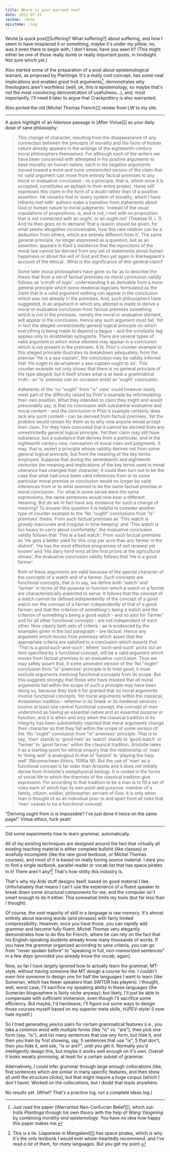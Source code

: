 ```yaml
---
title: Where is your warrant now?
date: 2012-07-31
techne: :done
episteme: :log
---
```


Wrote [a quick post][Suffering? What suffering?] about suffering, and how I seem to have misplaced it or something, maybe it's under my pillow, no, was it even there to begin with, I don't know, have you seen it? (This might either be one of those really dumb or really important posts, in hindsight. Not sure which yet.)

Also started some of the preparation of a post about epistemological warrant, as proposed by Plantinga. It's a really cool concept, has some neat implications and enables *great* troll arguments[^troll], demonstrates why theologians aren't worthless (well, ok, this *is* epistemology, so maybe that's not the most convincing demonstration of usefulness...), and, most importantly, I'll need it later to argue that Crackpottery is also warranted.

Also ported the old [Michel Thomas French][] review from LW to my site.

[^troll]:
    Just read the paper [Warranted Neo-Confucian Belief][], which out-trolls *Plantinga* through *his own theory* with the help of *Wang Yangming* by combining *morality and epistemology*. You have no idea how happy this paper makes me.

---

A quick highlight of an *hilarious* passage in [After Virtue][] as your daily dose of sane philosophy:

> This change of character, resulting from the disappearance of any connection between the precepts of morality and the facts of human nature already appears in the writings of the eighteenth-century moral philosophers themselves. For although each of the writers we have been concerned with attempted in his positive arguments to base morality on human nature, each in his negative arguments moved toward a more and more unrestricted version of the claim that no valid argument can move from entirely factual premises to any moral or evaluative conclusion - to a principle, that is, which once it is accepted, constitutes an epitaph to their entire project. Hume still expresses this claim in the form of a doubt rather than of a positive assertion. He remarks that in 'every system of morality, which I have hitherto met with' authors make a transition from statements about God or human nature to moral judgments: 'instead of the usual copulations of propositions, *is*, and *is not*, I met with no proposition that is not connected with an *ought*, or an *ought not*' (Treatise III. i. 1). And he then goes on to demand 'that a reason should be given, for what seems altogether inconceivable, how this new relation can be a deduction from others, which are entirely different from it', The same general principle, no longer expressed as a question, but as an assertion, appears in Kant's insistence that the injunctions of the moral law cannot be derived from any set of statements about human happiness or about the will of God and then yet again in Kierkegaard's account of the ethical . What is the significance of this general claim?
>
> Some later moral philosophers have gone so far as to describe the thesis that from a set of factual premises no moral conclusion validly follows as 'a truth of logic'. understanding it as derivable from a more general principle which some medieval logicians formulated as the claim that in a valid argument nothing can appear in the conclusion which was not already in the premises. And, such philosophers have suggested, in an argument in which any attempt is made to derive a moral or evaluative conclusion from factual premises something which is not in the premises, namely the moral or evaluative element, will appear in the conclusion. Hence any such argument must fail. Yet in fact the alleged unrestrictedly general logical principle on which everything is being made to depend is bogus - and the scholastic tag applies only to Aristotelian syllogisms. There *are* several types of valid argument in which some element may appear in a conclusion which is not present in the premises. A.N. Prior's counter-example to this alleged principle illustrates its breakdown adequately; from the premise 'He is a sea-captain', the conclusion may be validly inferred that 'He ought to do whatever a sea-captain ought to do'. This counter-example not only shows that there is no general principle of the type alleged; but it itself shows what is at least a grammatical truth - an 'is' premise *can* on occasion entail an 'ought' conclusion.
>
> Adherents of the 'no "ought" from "is" view' could however easily meet part of the difficulty raised by Prior's example by reformulating their own position. What they intended to claim they might and would presumably say, is that no conclusion with substantial evaluative and moral content - and the conclusion in Prior's example certainly does lack any such content - can be derived from factual premises. Yet the problem would remain for them as to why now anyone would accept their claim. For they have conceded that it cannot be derived from any unrestrictedly general logical principle. Yet their claim may still have substance, but a substance that derives from a particular, and in the eighteenth century new, conception of moral rules and judgments. It may, that is, assert a principle whose validity derives not from some general logical principle, but from the meaning of the key terms employed. Suppose that during the seventeenth and eighteenth centuries the meaning and implications of the key terms used in moral utterance had changed their character; it could then turn out to be the case that what had once been valid inferences from or to some particular moral premise or conclusion would no longer be valid inferences from or to what *seemed* to be the same factual premise or moral conclusion . For what in some sense were the same expressions, the same sentences would now bear a different meaning. But do we in fact have any evidence for such a change of meaning? To answer this question it is helpful to consider another type of counter-example to the 'No "ought" conclusions from "is" premises' thesis. From such factual premises as 'This watch is grossly inaccurate and irregular in time-keeping' and 'This watch is too heavy to carry about comfortably', the evaluative conclusion validly follows that 'This is a bad watch'. From such factual premises as 'He gets a better yield for this crop per acre than any farmer in the district', 'He has the most effective programme of soil renewal yet known' and 'His dairy herd wins all the first prizes at the agricultural shows', the evaluative conclusion validly follows that 'He is a good farmer'.
>
> Both of these arguments are valid because of the special character of the concepts of a watch and of a farmer. Such concepts are functional concepts; that is to say, we define both 'watch' and 'farmer' in terms of the purpose or function which a watch or a farmer are characteristically expected to serve. It follows that the concept of a watch cannot be defined independently of the concept of a good watch nor the concept of a farmer independently of that of a good farmer; and that the criterion of something's being a watch and the criterion of something's being a good watch - and so also for 'farmer' and for all other functional concepts - are not independent of each other. Now clearly both sets of criteria - as is evidenced by the examples given in the last paragraph - are factual. Hence any argument which moves from premises which assen that the appropriate criteria are satisfied to a conclusion which asserts that 'That is a good such-and-such', where 'such-and-such' picks out an item specified by a functional concept, will be a valid argument which moves from factual premises to an evaluative conclusion. Thus we may safely assert that, if some amended version of the 'No "ought" conclusion from "is" premises' principle is to hold good, it must exclude arguments involving functional concepts from its scope. But this suggests strongly that those who have insisted that *all* moral arguments fall within the scope of such a principle may have been doing so, because they took it for granted that *no* moral arguments involve functional concepts. Yet moral arguments within the classical, Aristotelian tradition - whether in its Greek or its medieval versions - involve at least one central functional concept, the concept of *man* understood as having an essential nature and an essential purpose or function; and it is when and only when the classical tradition in its integrity has been substantially rejected that moral arguments change their character so that they fall within the scope of some version of the 'No "ought" conclusion from "is" premises' principle. That is to say, 'man' stands to 'good man' as 'watch' stands to 'good watch' or 'farmer' to 'good farmer' within the classical tradition. Aristotle takes it as a starting-point for ethical enquiry that the relationship of 'man' to 'living well' is analogous to that of 'harpist' to 'playing the harp well' (Nicomachean Ethics, 1095a 16). But the use of 'man' as a functional concept is far older than Aristotle and it does not initially derive from Aristotle's metaphysical biology. It is rooted in the forms of social life to which the theorists of the classical tradition give expression. For according to that tradition to be a man is to fill a set of roles each of which has its own point and purpose: member of a family, citizen, soldier, philosopher, servant of God. It is only when man is thought of as an individual prior to and apart from all roles that 'man' ceases to be a functional concept.

"Deriving *ought* from *is* is impossible? I've just done it twice on the same page!" Virtue ethics, fuck yeah!

---

Did some experiments how to learn grammar, automatically.

All of my existing techniques are designed around the fact that virtually all existing teaching material is either complete bullshit (like classes) or woefully incomplete (like the rare good textbook, or Michel Thomas courses), and most of it is based on really boring source material. I dare you to find a single textbook, parallel reader or vocab list that has space pirates in it! There aren't any![^any] That's how shitty this industry is.

[^any]: This is a lie. [Japanese in Mangaland][] has space pirates, which is why it's the only textbook I would ever whole-heartedly recommend, and I've read *a lot* of them, for *many* languages. But you get my point.

That's why my Anki stuff designs itself, based on good material I like. Unfortunately that means I can't use the experience of a fluent speaker to break down some structural components for me, and the computer isn't smart enough to do it either. This somewhat limits my tools (but far less than I thought).

Of course, the *vast* majority of skill in a language is raw memory. It's almost entirely about learning words (and phrases) with fairly limited compressibility. However, once you have those, you can *rapidly* add grammar and become fully fluent. Michel Thomas very elegantly demonstrates how to do this for French, where he can rely on the fact that his English-speaking students already know many thousands of words. If you have the grammar organized according to sane criteria, you can go from "never spoken before" to "speaking in full, non-memorized sentences" in a few *days* (provided you already know the vocab, again).

Now, so far I have largely ignored how to actually learn the grammar, MT-style, without having someone like MT design a course for me. I couldn't even *hire* someone to design one for half the languages I want to learn (like Sumerian, which has fewer speakers than SWTOR has players). I thought, well, worst case, I'll sacrifice my speaking ability in these languages (the Sumerian blogosphere is fairly niche anyway), but likely, I'll just be able to compensate with sufficient immersion, even though I'll sacrifice some efficiency. But maybe, I'd handwave, I'll figure out some ways to design those courses myself based on my superior meta skills, HJPEV-style! (I now hate myself.)

So I tried generating yes/no pairs for certain grammatical features (i.e., you take a common word with multiple forms (like "is" vs. "are"), then pick one form (say, "is"), and list many sentences that use *any* form, but hide it, and then you train by first showing, say, 5 sentences that use "is", 5 that don't, then you hide it, and ask, "is or are?", until you get it. Normally you'd intelligently design this, but maybe it works well enough on it's own. Overall it looks weakly promising, at least for a certain subset of grammar.

Alternatively, I could infer grammar through large enough collocations (like, find sentences which are similar in many specific features, and then show all until the structure clicks), but that might require a huge corpus (which I don't have). Worked on the collocations, but I doubt that leads anywhere.

No results yet. (What? That's a practice log, not a complete ideas log.)

